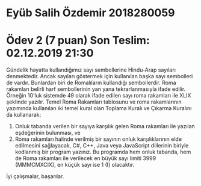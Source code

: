 # Eyüb Salih Özdemir 2018280059

# Ödev 2 (7 puan) Son Teslim: 02.12.2019 21:30 
Gündelik hayatta kullandığımız sayı sembollerine Hindu-Arap sayıları denmektedir. Ancak sayıları göstermek için kullanılan başka sayı sembolleri de vardır. Bunlardan biri de Romalıların kullandığı sembollerdir. Roma rakamları belirli harf sembollerinin yan yana tekrarlanmasıyla ifade edilir. Örneğin 10’luk sistemde 49 olarak ifade edilen sayı roma rakamları ile XLIX şeklinde yazılır. Temel Roma Rakamları tablosunu ve roma rakamlarının yazımında kullanılan iki temel kural olan Toplama Kuralı ve Çıkarma Kuralını da kullanarak; 
1.	Onluk tabanda verilen bir sayıya karşılık gelen Roma rakamları ile yazılan eşdeğerinin bulunması, ve
2.	Roma rakamları halinde verilmiş bir sayının onluk karşılıklarının elde edilmesini sağlayacak,
C#, C++, Java veya JavaScript dillerinin biriyle kodlanmış bir program yazınız. Bu programda hem onluk tabanda, hem de Roma rakamları ile verilecek en büyük sayı limiti 3999 (MMMCMXCIX), en küçük sayı ise 1 (I) olacaktır. 




İyi çalışmalar, başarılar.
